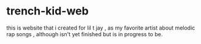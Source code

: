 # trench-kid-web
this is website that i created for lil t jay , as my favorite artist about melodic rap songs , although isn't yet finished but is in progress to be.
